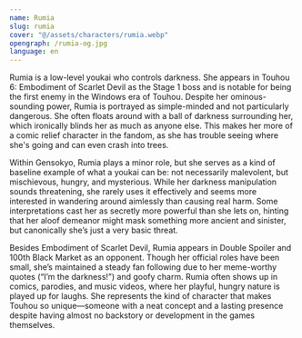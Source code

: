 ```yaml
---
name: Rumia
slug: rumia
cover: "@/assets/characters/rumia.webp"
opengraph: /rumia-og.jpg
language: en
---
```


Rumia is a low-level youkai who controls darkness. She appears in Touhou 6: Embodiment of Scarlet Devil as the Stage 1 boss and is notable for being the first enemy in the Windows era of Touhou. Despite her ominous-sounding power, Rumia is portrayed as simple-minded and not particularly dangerous. She often floats around with a ball of darkness surrounding her, which ironically blinds her as much as anyone else. This makes her more of a comic relief character in the fandom, as she has trouble seeing where she's going and can even crash into trees.

Within Gensokyo, Rumia plays a minor role, but she serves as a kind of baseline example of what a youkai can be: not necessarily malevolent, but mischievous, hungry, and mysterious. While her darkness manipulation sounds threatening, she rarely uses it effectively and seems more interested in wandering around aimlessly than causing real harm. Some interpretations cast her as secretly more powerful than she lets on, hinting that her aloof demeanor might mask something more ancient and sinister, but canonically she’s just a very basic threat.

Besides Embodiment of Scarlet Devil, Rumia appears in Double Spoiler and 100th Black Market as an opponent. Though her official roles have been small, she’s maintained a steady fan following due to her meme-worthy quotes (“I’m the darkness!”) and goofy charm. Rumia often shows up in comics, parodies, and music videos, where her playful, hungry nature is played up for laughs. She represents the kind of character that makes Touhou so unique—someone with a neat concept and a lasting presence despite having almost no backstory or development in the games themselves.
